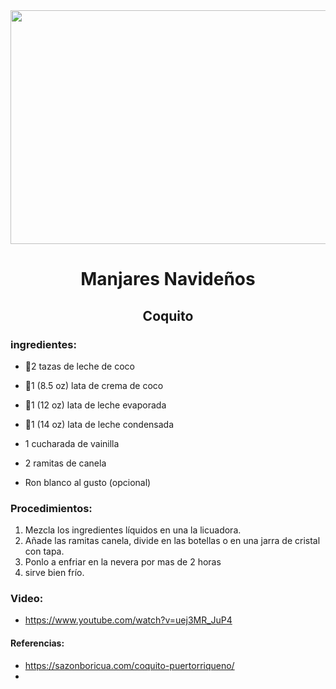 <div align="center">
  
<img src="https://www.bing.com/images/blob?bcid=ThZrU6F35JQDqxcxoNWLuD9SqbotqVTdP0w" width="520" height="374" />
  
# Manjares Navideños
## Coquito
  
</div>

### ingredientes:
- 🥛2 tazas de leche de coco

- 🥥1 (8.5 oz) lata de crema de coco

- 🥛1 (12 oz) lata de leche evaporada

- 🥛1 (14 oz) lata de leche condensada

- 1 cucharada de vainilla

- 2 ramitas de canela

- Ron blanco al gusto (opcional)

### Procedimientos: 
1. Mezcla los ingredientes líquidos en una la licuadora.
2. Añade las ramitas canela, divide en las botellas  o en una jarra de cristal con tapa.
3. Ponlo a enfriar en la nevera por mas de 2 horas
4. sirve bien frío.

### Video: 
- https://www.youtube.com/watch?v=uej3MR_JuP4

#### Referencias: 
- https://sazonboricua.com/coquito-puertorriqueno/
-
